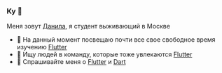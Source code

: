 ### Ку 👋

Меня зовут [Данила](https://t.me/anssirod), я студент выживающий в Москве

- 🔭 На данный момент посвещаю почти все свое свободное время изучению [Flutter](https://flutter.dev)
- 🤔 Ищу людей в команду, которые тоже увлекаются [Flutter](https://flutter.dev)
- 💬 Спрашивайте меня о [Flutter](https://flutter.dev) и [Dart](https://dart.dev)
